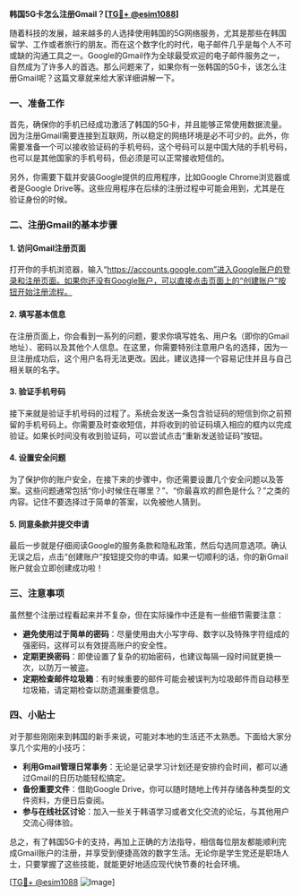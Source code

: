 **韩国5G卡怎么注册Gmail？[[TG💪+ @esim1088](https://t.me/s/esim1088)]**

随着科技的发展，越来越多的人选择使用韩国的5G网络服务，尤其是那些在韩国留学、工作或者旅行的朋友。而在这个数字化的时代，电子邮件几乎是每个人不可或缺的沟通工具之一。Google的Gmail作为全球最受欢迎的电子邮件服务之一，自然成为了许多人的首选。那么问题来了，如果你有一张韩国的5G卡，该怎么注册Gmail呢？这篇文章就来给大家详细讲解一下。

### 一、准备工作

首先，确保你的手机已经成功激活了韩国的5G卡，并且能够正常使用数据流量。因为注册Gmail需要连接到互联网，所以稳定的网络环境是必不可少的。此外，你需要准备一个可以接收验证码的手机号码，这个号码可以是中国大陆的手机号码，也可以是其他国家的手机号码，但必须是可以正常接收短信的。

另外，你需要下载并安装Google提供的应用程序，比如Google Chrome浏览器或者是Google Drive等。这些应用程序在后续的注册过程中可能会用到，尤其是在验证身份的时候。

### 二、注册Gmail的基本步骤

#### 1. 访问Gmail注册页面

打开你的手机浏览器，输入“https://accounts.google.com”进入Google账户的登录和注册页面。如果你还没有Google账户，可以直接点击页面上的“创建账户”按钮开始注册流程。

#### 2. 填写基本信息

在注册页面上，你会看到一系列的问题，要求你填写姓名、用户名（即你的Gmail地址）、密码以及其他个人信息。在这里，你需要特别注意用户名的选择，因为一旦注册成功后，这个用户名将无法更改。因此，建议选择一个容易记住并且与自己相关联的名字。

#### 3. 验证手机号码

接下来就是验证手机号码的过程了。系统会发送一条包含验证码的短信到你之前预留的手机号码上。你需要及时查收短信，并将收到的验证码填入相应的框内以完成验证。如果长时间没有收到验证码，可以尝试点击“重新发送验证码”按钮。

#### 4. 设置安全问题

为了保护你的账户安全，在接下来的步骤中，你还需要设置几个安全问题以及答案。这些问题通常包括“你小时候住在哪里？”、“你最喜欢的颜色是什么？”之类的内容。记住不要选择过于简单的答案，以免被他人猜到。

#### 5. 同意条款并提交申请

最后一步就是仔细阅读Google的服务条款和隐私政策，然后勾选同意选项。确认无误之后，点击“创建账户”按钮提交你的申请。如果一切顺利的话，你的新Gmail账户就会立即创建成功啦！

### 三、注意事项

虽然整个注册过程看起来并不复杂，但在实际操作中还是有一些细节需要注意：

- **避免使用过于简单的密码**：尽量使用由大小写字母、数字以及特殊字符组成的强密码，这样可以有效提高账户的安全性。
- **定期更换密码**：即使设置了复杂的初始密码，也建议每隔一段时间就更换一次，以防万一被盗。
- **定期检查邮件垃圾箱**：有时候重要的邮件可能会被误判为垃圾邮件而自动移至垃圾箱，请定期检查以防遗漏重要信息。

### 四、小贴士

对于那些刚刚来到韩国的新手来说，可能对本地的生活还不太熟悉。下面给大家分享几个实用的小技巧：

- **利用Gmail管理日常事务**：无论是记录学习计划还是安排约会时间，都可以通过Gmail的日历功能轻松搞定。
- **备份重要文件**：借助Google Drive，你可以随时随地上传并存储各种类型的文件资料，方便日后查阅。
- **参与在线社区讨论**：加入一些关于韩语学习或者文化交流的论坛，与其他用户交流心得体验。

总之，有了韩国5G卡的支持，再加上正确的方法指导，相信每位朋友都能顺利完成Gmail账户的注册，并享受到便捷高效的数字生活。无论你是学生党还是职场人士，只要掌握了这些技能，就能更好地适应现代快节奏的社会环境。

[[TG💪+ @esim1088](https://t.me/s/esim1088) ![Image](https://i.postimg.cc/4NQfJmqS/Snipaste-2025-05-13-00-14-12.png)]